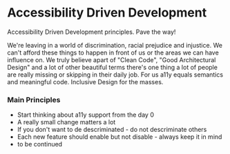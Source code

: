 # Accessibility Driven Development
Accessibility Driven Development principles. Pave the way!

We're leaving in a world of discrimination, racial prejudice and injustice. We can't afford these things to happen in front of us or the areas we can have influence on. We truly believe apart of "Clean Code", "Good Architectural Design" and a lot of other beautiful terms there's one thing a lot of people are really missing or skipping in their daily job. For us a11y equals semantics and meaningful code. 
Inclusive Design for the masses.

### Main Principles
- Start thinking about a11y support from the day 0
- A really small change matters a lot
- If you don't want to de descriminated - do not descriminate others
- Each new feature should enable but not disable - always keep it in mind
- to be continued
